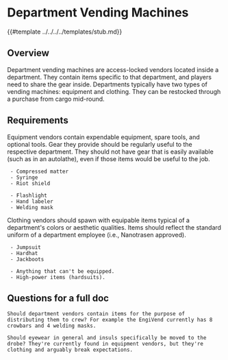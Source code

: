 # Department Vending Machines

{{#template ../../../../templates/stub.md}}

## Overview

Department vending machines are access-locked vendors located inside a department. They contain items specific to that department, and players need to share the gear inside. Departments typically have two types of vending machines: equipment and clothing. They can be restocked through a purchase from cargo mid-round.

## Requirements

Equipment vendors contain expendable equipment, spare tools, and optional tools. Gear they provide should be regularly useful to the respective department. They should not have gear that is easily available (such as in an autolathe), even if those items would be useful to the job.

```admonish success "Good:"
 - Compressed matter
 - Syringe
 - Riot shield
```

```admonish failure "Bad:"
 - Flashlight
 - Hand labeler
 - Welding mask
```

Clothing vendors should spawn with equipable items typical of a department's colors or aesthetic qualities. Items should reflect the standard uniform of a department employee (i.e., Nanotrasen approved).

```admonish success "Good:"
 - Jumpsuit
 - Hardhat
 - Jackboots
```

```admonish failure "Bad:"
 - Anything that can't be equipped.
 - High-power items (hardsuits).
```

## Questions for a full doc

```admonish question
Should department vendors contain items for the purpose of distributing them to crew? For example the EngiVend currently has 8 crowbars and 4 welding masks.
```

```admonish question
Should eyewear in general and insuls specifically be moved to the drobe? They're currently found in equipment vendors, but they're clothing and arguably break expectations.
```